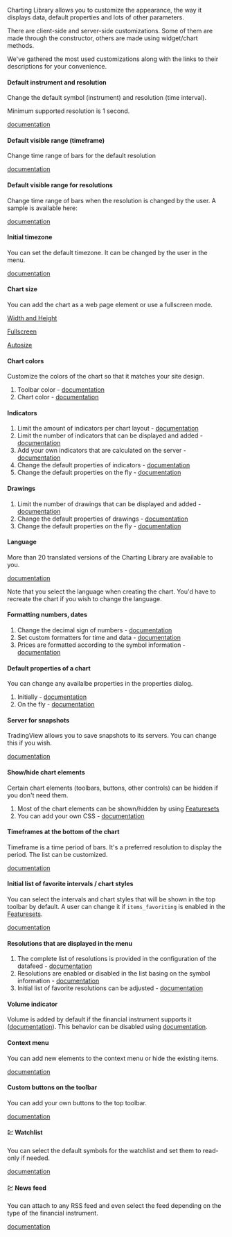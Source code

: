 Charting Library allows you to customize the appearance, the way it displays data, default properties and lots of other parameters.

There are client-side and server-side customizations. Some of them are made through the constructor, others are made using widget/chart methods.

We've gathered the most used customizations along with the links to their descriptions for your convenience.

#### Default instrument and resolution

Change the default symbol (instrument) and resolution (time interval).

Minimum supported resolution is 1 second.

[documentation](wiki/charting_library/Widget-Constructor.md#symbol-interval)

#### Default visible range (timeframe)

Change time range of bars for the default resolution

[documentation](wiki/charting_library/Widget-Constructor.md#timeframe)

#### Default visible range for resolutions

Change time range of bars when the resolution is changed by the user. A sample is available here:

[documentation](wiki/charting_library/Chart-Methods.md#onintervalchanged)

#### Initial timezone

You can set the default timezone. It can be changed by the user in the menu.

[documentation](wiki/charting_library/Widget-Constructor.md#timezone)

#### Chart size

You can add the chart as a web page element or use a fullscreen mode.

[Width and Height](wiki/charting_library/Widget-Constructor.md#width-height)

[Fullscreen](wiki/charting_library/Widget-Constructor.md#fullscreen)

[Autosize](wiki/charting_library/Widget-Constructor.md#autosize)

#### Chart colors

Customize the colors of the chart so that it matches your site design.

1. Toolbar color - [documentation](wiki/charting_library/Widget-Constructor.md#toolbar_bg)
1. Chart color - [documentation](wiki/charting_library/Widget-Constructor.md#overrides)

#### Indicators

1. Limit the amount of indicators per chart layout - [documentation](wiki/charting_library/Widget-Constructor.md#study_count_limit)
1. Limit the number of indicators that can be displayed and added - [documentation](wiki/charting_library/Widget-Constructor.md#studies_access)
1. Add your own indicators that are calculated on the server - [documentation](wiki/charting_library/Creating-Custom-Studies.md)
1. Change the default properties of indicators - [documentation](wiki/charting_library/Widget-Constructor.md#studies_overrides)
1. Change the default properties on the fly - [documentation](wiki/charting_library/Widget-Methods.md#applystudiesoverridesoverrides)

#### Drawings

1. Limit the number of drawings that can be displayed and added - [documentation](wiki/charting_library/Widget-Constructor.md#drawings_access)
1. Change the default properties of drawings - [documentation](wiki/charting_library/Widget-Constructor.md#overrides)
1. Change the default properties on the fly - [documentation](wiki/charting_library/Widget-Methods.md#applyoverridesoverrides)

#### Language

More than 20 translated versions of the Charting Library are available to you.

[documentation](wiki/charting_library/Widget-Constructor.md#locale)

Note that you select the language when creating the chart. You'd have to recreate the chart if you wish to change the language.

#### Formatting numbers, dates

1. Change the decimal sign of numbers - [documentation](wiki/charting_library/Widget-Constructor.md#numeric_formatting)
1. Set custom formatters for time and data - [documentation](wiki/charting_library/Widget-Constructor.md#customformatters)
1. Prices are formatted according to the symbol information - [documentation](wiki/charting_library/Symbology.md#minmov-pricescale-minmove2-fractional)

#### Default properties of a chart

You can change any availalbe properties in the properties dialog.

1. Initially - [documentation](wiki/charting_library/Widget-Constructor.md#overrides)
1. On the fly - [documentation](wiki/charting_library/Widget-Methods.md#applyoverridesoverrides)

#### Server for snapshots

TradingView allows you to save snapshots to its servers. You can change this if you wish.

[documentation](wiki/charting_library/Widget-Constructor.md#snapshot_url)

#### Show/hide chart elements

Certain chart elements (toolbars, buttons, other controls) can be hidden if you don't need them.

1. Most of the chart elements can be shown/hidden by using [Featuresets](wiki/charting_library/Featuresets.md)
1. You can add your own CSS - [documentation](wiki/charting_library/Widget-Constructor.md#custom_css_url)

#### Timeframes at the bottom of the chart

Timeframe is a time period of bars. It's a preferred resolution to display the period. The list can be customized.

[documentation](wiki/charting_library/Widget-Constructor.md#time_frames)

#### Initial list of favorite intervals / chart styles

You can select the intervals and chart styles that will be shown in the top toolbar by default. A user can change it if `items_favoriting` is enabled in the [Featuresets](wiki/charting_library/Featuresets.md).

[documentation](wiki/charting_library/Widget-Constructor.md#favorites)

#### Resolutions that are displayed in the menu

1. The complete list of resolutions is provided in the configuration of the datafeed - [documentation](wiki/charting_library/JS-Api.md#supported_resolutions)
1. Resolutions are enabled or disabled in the list basing on the symbol information - [documentation](wiki/charting_library/Symbology.md#supported_resolutions)
1. Initial list of favorite resolutions can be adjusted - [documentation](wiki/charting_library/Widget-Constructor.md#favorites)

#### Volume indicator

Volume is added by default if the financial instrument supports it ([documentation](wiki/charting_library/Symbology.md#has_no_volume)).
This behavior can be disabled using [documentation](wiki/charting_library/Featuresets.md).

#### Context menu

You can add new elements to the context menu or hide the existing items.

[documentation](wiki/charting_library/Widget-Methods.md#oncontextmenucallback)

#### Custom buttons on the toolbar

You can add your own buttons to the top toolbar.

[documentation](wiki/charting_library/Widget-Methods.md#createbuttonoptions)

#### :chart: Watchlist

You can select the default symbols for the watchlist and set them to read-only if needed.

[documentation](wiki/charting_library/Widget-Constructor.md#widgetbar)

#### :chart: News feed

You can attach to any RSS feed and even select the feed depending on the type of the financial instrument.

[documentation](wiki/charting_library/Widget-Constructor.md#rss_news_feed)
